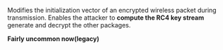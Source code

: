 Modifies the initialization vector of an encrypted wireless packet during transmission. Enables the attacker to **compute the RC4 key stream** generate and decrypt the other packages.

**Fairly uncommon now(legacy)**
